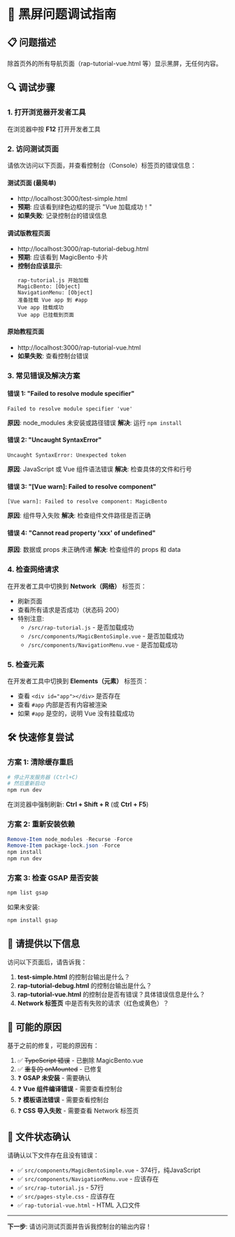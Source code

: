 # 🐛 黑屏问题调试指南

## 📋 问题描述
除首页外的所有导航页面（rap-tutorial-vue.html 等）显示黑屏，无任何内容。

## 🔍 调试步骤

### 1. **打开浏览器开发者工具**
在浏览器中按 **F12** 打开开发者工具

### 2. **访问测试页面**
请依次访问以下页面，并查看控制台（Console）标签页的错误信息：

#### 测试页面 (最简单)
- http://localhost:3000/test-simple.html
- **预期**: 应该看到绿色边框的提示 "Vue 加载成功！"
- **如果失败**: 记录控制台的错误信息

#### 调试版教程页面
- http://localhost:3000/rap-tutorial-debug.html
- **预期**: 应该看到 MagicBento 卡片
- **控制台应该显示**:
  ```
  rap-tutorial.js 开始加载
  MagicBento: [Object]
  NavigationMenu: [Object]
  准备挂载 Vue app 到 #app
  Vue app 挂载成功
  Vue app 已挂载到页面
  ```

#### 原始教程页面
- http://localhost:3000/rap-tutorial-vue.html
- **如果失败**: 查看控制台错误

### 3. **常见错误及解决方案**

#### 错误 1: "Failed to resolve module specifier"
```
Failed to resolve module specifier 'vue'
```
**原因**: node_modules 未安装或路径错误
**解决**: 运行 `npm install`

#### 错误 2: "Uncaught SyntaxError"
```
Uncaught SyntaxError: Unexpected token
```
**原因**: JavaScript 或 Vue 组件语法错误
**解决**: 检查具体的文件和行号

#### 错误 3: "[Vue warn]: Failed to resolve component"
```
[Vue warn]: Failed to resolve component: MagicBento
```
**原因**: 组件导入失败
**解决**: 检查组件文件路径是否正确

#### 错误 4: "Cannot read property 'xxx' of undefined"
**原因**: 数据或 props 未正确传递
**解决**: 检查组件的 props 和 data

### 4. **检查网络请求**
在开发者工具中切换到 **Network（网络）** 标签页：
- 刷新页面
- 查看所有请求是否成功（状态码 200）
- 特别注意:
  - `/src/rap-tutorial.js` - 是否加载成功
  - `/src/components/MagicBentoSimple.vue` - 是否加载成功
  - `/src/components/NavigationMenu.vue` - 是否加载成功

### 5. **检查元素**
在开发者工具中切换到 **Elements（元素）** 标签页：
- 查看 `<div id="app"></div>` 是否存在
- 查看 `#app` 内部是否有内容被渲染
- 如果 `#app` 是空的，说明 Vue 没有挂载成功

## 🛠️ 快速修复尝试

### 方案 1: 清除缓存重启
```powershell
# 停止开发服务器 (Ctrl+C)
# 然后重新启动
npm run dev
```
在浏览器中强制刷新: **Ctrl + Shift + R** (或 **Ctrl + F5**)

### 方案 2: 重新安装依赖
```powershell
Remove-Item node_modules -Recurse -Force
Remove-Item package-lock.json -Force
npm install
npm run dev
```

### 方案 3: 检查 GSAP 是否安装
```powershell
npm list gsap
```
如果未安装:
```powershell
npm install gsap
```

## 📝 请提供以下信息

访问以下页面后，请告诉我：

1. **test-simple.html** 的控制台输出是什么？
2. **rap-tutorial-debug.html** 的控制台输出是什么？
3. **rap-tutorial-vue.html** 的控制台是否有错误？具体错误信息是什么？
4. **Network 标签页** 中是否有失败的请求（红色或黄色）？

## 🔧 可能的原因

基于之前的修复，可能的原因有：

1. ✅ ~~TypeScript 错误~~ - 已删除 MagicBento.vue
2. ✅ ~~重复的 onMounted~~ - 已修复
3. ❓ **GSAP 未安装** - 需要确认
4. ❓ **Vue 组件编译错误** - 需要查看控制台
5. ❓ **模板语法错误** - 需要查看控制台
6. ❓ **CSS 导入失败** - 需要查看 Network 标签页

## 📂 文件状态确认

请确认以下文件存在且没有错误：

- ✅ `src/components/MagicBentoSimple.vue` - 374行，纯JavaScript
- ✅ `src/components/NavigationMenu.vue` - 应该存在
- ✅ `src/rap-tutorial.js` - 57行
- ✅ `src/pages-style.css` - 应该存在
- ✅ `rap-tutorial-vue.html` - HTML 入口文件

---

**下一步**: 请访问测试页面并告诉我控制台的输出内容！
